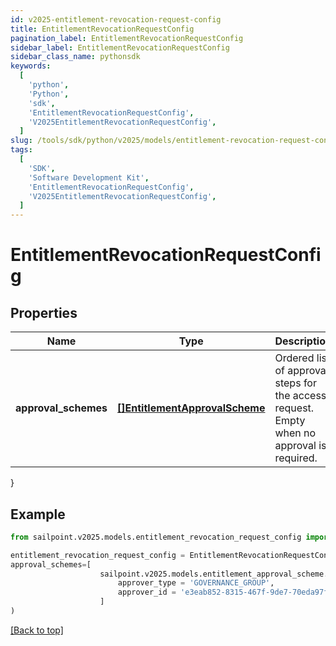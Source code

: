 ```yaml
---
id: v2025-entitlement-revocation-request-config
title: EntitlementRevocationRequestConfig
pagination_label: EntitlementRevocationRequestConfig
sidebar_label: EntitlementRevocationRequestConfig
sidebar_class_name: pythonsdk
keywords:
  [
    'python',
    'Python',
    'sdk',
    'EntitlementRevocationRequestConfig',
    'V2025EntitlementRevocationRequestConfig',
  ]
slug: /tools/sdk/python/v2025/models/entitlement-revocation-request-config
tags:
  [
    'SDK',
    'Software Development Kit',
    'EntitlementRevocationRequestConfig',
    'V2025EntitlementRevocationRequestConfig',
  ]
---
```


# EntitlementRevocationRequestConfig

## Properties

| Name | Type | Description | Notes |
| --- | --- | --- | --- |
| **approval_schemes** | [**[]EntitlementApprovalScheme**](entitlement-approval-scheme) | Ordered list of approval steps for the access request. Empty when no approval is required. | [optional] |

}

## Example

```python
from sailpoint.v2025.models.entitlement_revocation_request_config import EntitlementRevocationRequestConfig

entitlement_revocation_request_config = EntitlementRevocationRequestConfig(
approval_schemes=[
                    sailpoint.v2025.models.entitlement_approval_scheme.EntitlementApprovalScheme(
                        approver_type = 'GOVERNANCE_GROUP',
                        approver_id = 'e3eab852-8315-467f-9de7-70eda97f63c8', )
                    ]
)

```

[[Back to top]](#)
